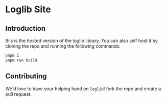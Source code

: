 # Loglib Site

## Introduction

this is the hosted version of the loglib library. You can also self host it by cloning the repo and running the following commands:

```bash
pnpm i
pnpm run build
```

## Contributing

We'd love to have your helping hand on `loglib`! fork the repo and create a pull request.
